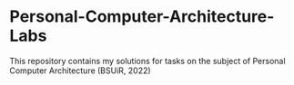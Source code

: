# Personal-Computer-Architecture-Labs
This repository contains my solutions for tasks on the subject of Personal Computer Architecture (BSUiR, 2022)
